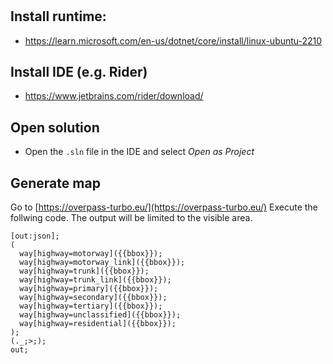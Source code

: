 #

## Install runtime:
- https://learn.microsoft.com/en-us/dotnet/core/install/linux-ubuntu-2210

## Install IDE (e.g. Rider)
- https://www.jetbrains.com/rider/download/

## Open solution
- Open the `.sln` file in the IDE and select  *Open as Project*

## Generate map
Go to [https://overpass-turbo.eu/](https://overpass-turbo.eu/) Execute the follwing code. The output will be limited to the visible area.
```
[out:json]; 
(
  way[highway=motorway]({{bbox}});
  way[highway=motorway_link]({{bbox}});
  way[highway=trunk]({{bbox}});
  way[highway=trunk_link]({{bbox}});
  way[highway=primary]({{bbox}});
  way[highway=secondary]({{bbox}});
  way[highway=tertiary]({{bbox}});
  way[highway=unclassified]({{bbox}});
  way[highway=residential]({{bbox}});
);
(._;>;);
out;
``` 
